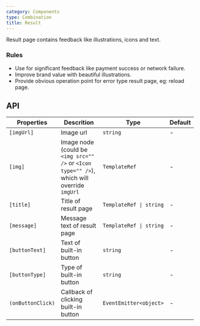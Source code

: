 ```yaml
---
category: Components
type: Combination
title: Result
---
```


Result page contains feedback like illustrations, icons and text.

### Rules

- Use for significant feedback like payment success or network failure.
- Improve brand value with beautiful illustrations.
- Provide obvious operation point for error type result page, eg: reload page.

## API

Properties | Descrition | Type | Default
-----------|------------|------|--------
| `[imgUrl]` | Image url | `string` | - |
| `[img]` | Image node (could be `<img src="" />` or `<Icon type="" />`), which will override `imgUrl` | `TemplateRef` | - |
| `[title]` | Title of result page | `TemplateRef \| string` | - |
| `[message]` | Message text of result page | `TemplateRef \| string` | - |
| `[buttonText]` | Text of built-in button | `string` | - |
| `[buttonType]` | Type of built-in button | `string` | - |
| `(onButtonClick)` | Callback of clicking built-in button | `EventEmitter<object>` | - |
